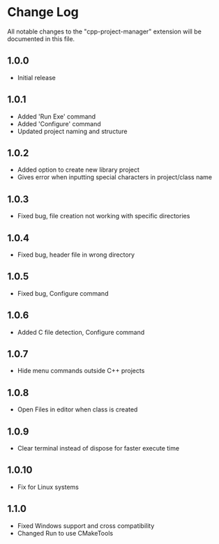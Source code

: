 # Change Log

All notable changes to the "cpp-project-manager" extension will be documented in this file.

## 1.0.0

- Initial release

## 1.0.1

- Added 'Run Exe' command
- Added 'Configure' command
- Updated project naming and structure

## 1.0.2

- Added option to create new library project
- Gives error when inputting special characters in project/class name

## 1.0.3

- Fixed bug, file creation not working with specific directories

## 1.0.4

- Fixed bug, header file in wrong directory

## 1.0.5

- Fixed bug, Configure command

## 1.0.6

- Added C file detection, Configure command

## 1.0.7

- Hide menu commands outside C++ projects

## 1.0.8

- Open Files in editor when class is created

## 1.0.9

- Clear terminal instead of dispose for faster execute time

## 1.0.10

- Fix for Linux systems

## 1.1.0

- Fixed Windows support and cross compatibility
- Changed Run to use CMakeTools